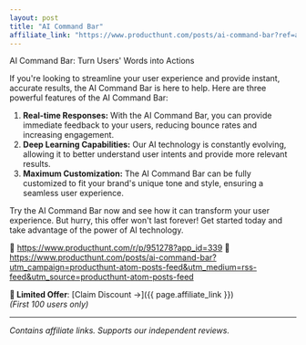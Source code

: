 ```yaml
---
layout: post
title: "AI Command Bar"
affiliate_link: "https://www.producthunt.com/posts/ai-command-bar?ref=autoverse&utm_source=autoverse"
---
```


AI Command Bar: Turn Users' Words into Actions

If you're looking to streamline your user experience and provide instant, accurate results, the AI Command Bar is here to help. Here are three powerful features of the AI Command Bar:

1. **Real-time Responses:** With the AI Command Bar, you can provide immediate feedback to your users, reducing bounce rates and increasing engagement.
2. **Deep Learning Capabilities:** Our AI technology is constantly evolving, allowing it to better understand user intents and provide more relevant results.
3. **Maximum Customization:** The AI Command Bar can be fully customized to fit your brand's unique tone and style, ensuring a seamless user experience.

Try the AI Command Bar now and see how it can transform your user experience. But hurry, this offer won't last forever! Get started today and take advantage of the power of AI technology.

🔗 <https://www.producthunt.com/r/p/951278?app_id=339>
💬 <https://www.producthunt.com/posts/ai-command-bar?utm_campaign=producthunt-atom-posts-feed&utm_medium=rss-feed&utm_source=producthunt-atom-posts-feed>

**🚨 Limited Offer**: [Claim Discount →]({{ page.affiliate_link }})  
*(First 100 users only)*  

---

*Contains affiliate links. Supports our independent reviews.*

